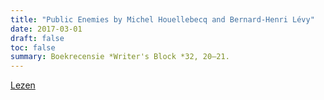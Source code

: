 ```yaml
---
title: "Public Enemies by Michel Houellebecq and Bernard-Henri Lévy"
date: 2017-03-01
draft: false
toc: false
summary: Boekrecensie *Writer's Block *32, 20–21.
---
```


[Lezen](https://writersblockmagazine.files.wordpress.com/2017/03/wb32web1.pdf)